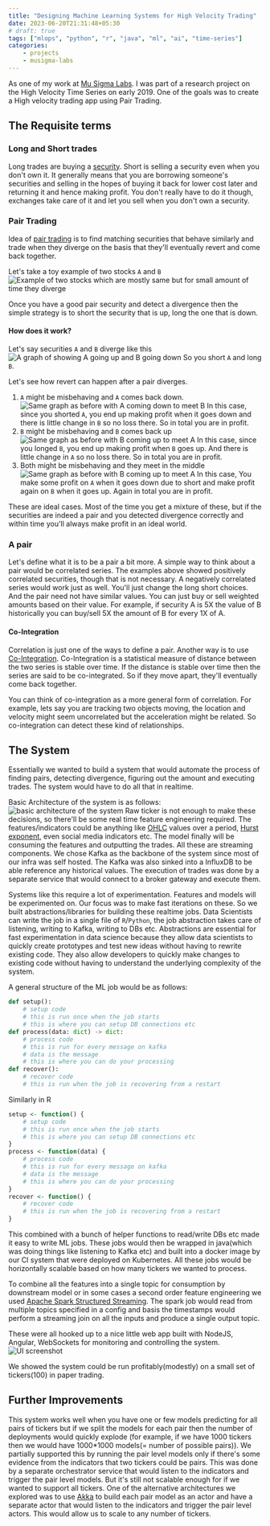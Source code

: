 ```yaml
---
title: "Designing Machine Learning Systems for High Velocity Trading"
date: 2023-06-20T21:31:48+05:30
# draft: true
tags: ["mlops", "python", "r", "java", "ml", "ai", "time-series"]
categories:
    - projects
    - musigma-labs
---
```


As one of my work at [Mu Sigma Labs](https://www.mu-sigma.com/our-platform/business-intelligence-services-innovation-lab). I was part of a research project on the High Velocity Time Series on early 2019. One of the goals was to create a High velocity trading app using Pair Trading.

## The Requisite terms
### Long and Short trades
Long trades are buying a [security](https://en.wikipedia.org/wiki/Security_(finance)). Short is selling a security even when you don't own it. It generally means that you are borrowing someone's securities and selling in the hopes of buying it back for lower cost later and returning it and hence making profit. You don't really have to do it though, exchanges take care of it and let you sell when you don't own a security.
### Pair Trading
Idea of [pair trading](https://en.wikipedia.org/wiki/Pairs_trade) is to find matching securities that behave similarly and trade when they diverge on the basis that they'll eventually revert and come back together.

Let's take a toy example of two stocks `A` and `B`
![Example of two stocks which are mostly same but for small amount of time they diverge](/images/high-velocity-trading-ml-systems/pair-example.png)

Once you have a good pair security and detect a divergence then the simple strategy is to short the security that is up, long the one that is down. 
#### How does it work?
Let's say securities `A` and `B` diverge like this
![A graph of showing A going up and B going down](/images/high-velocity-trading-ml-systems/pair-diverge.png)
So you short `A` and long `B`.

Let's see how revert can happen after a pair diverges.
1. `A` might be misbehaving and `A` comes back down. ![Same graph as before with A coming down to meet B](/images/high-velocity-trading-ml-systems/pair-revert-1.png) In this case, since you shorted `A`, you end up making profit when it goes down and there is little change in `B` so no loss there. So in total you are in profit.
2. `B` might be misbehaving and `B` comes back up ![Same graph as before with B coming up to meet A](/images/high-velocity-trading-ml-systems/pair-revert-2.png) In this case, since you longed `B`, you end up making profit when `B` goes up. And there is little change in `A` so no loss there. So in total you are in profit.
3. Both might be misbehaving and they meet in the middle ![Same graph as before with B coming up to meet A](/images/high-velocity-trading-ml-systems/pair-revert-3.png) In this case, You make some profit on `A` when it goes down due to short and make profit again on `B` when it goes up. Again in total you are in profit.

These are ideal cases. Most of the time you get a mixture of these, but if the securities are indeed a pair and you detected divergence correctly and within time you'll always make profit in an ideal world.
### A pair
Let's define what it is to be a pair a bit more. A simple way to think about a pair would be correlated series. The examples above showed positively correlated securities, though that is not necessary. A negatively correlated series would work just as well. You'll just change the long short choices. And the pair need not have similar values. You can just buy or sell weighted amounts based on their value. For example, if security A is 5X the value of B historically you can buy/sell 5X the amount of B for every 1X of A. 

#### Co-Integration
Correlation is just one of the ways to define a pair. Another way is to use [Co-Integration](https://en.wikipedia.org/wiki/Co-integration). Co-Integration is a statistical measure of distance between the two series is stable over time. If the distance is stable over time then the series are said to be co-integrated. So if they move apart, they'll eventually come back together.
<!-- More detailed discussion of cointegration? you can talk about how you can think of cointegrated at order 2 can mean the two series are related at "acceleration" instead of "velocity" -->
You can think of co-integration as a more general form of correlation. For example, lets say you are tracking two objects moving, the location and velocity might seem uncorrelated but the acceleration might be related. So co-integration can detect these kind of relationships.

## The System
Essentially we wanted to build a system that would automate the process of finding pairs, detecting divergence, figuring out the amount and executing trades. The system would have to do all that in realtime. 

Basic Architecture of the system is as follows:
![basic architecture of the system](/images/high-velocity-trading-ml-systems/basic-architecture.png)
Raw ticker is not enough to make these decisions, so there'll be some real time feature engineering required. The features/indicators could be anything like [OHLC](https://en.wikipedia.org/wiki/Open-high-low-close_chart) values over a period, [Hurst exponent](https://en.wikipedia.org/wiki/Hurst_exponent), even social media indicators etc. The model finally will be consuming the features and outputting the trades. All these are streaming components. We chose Kafka as the backbone of the system since most of our infra was self hosted. The Kafka was also sinked into a InfluxDB to be able reference any historical values. The execution of trades was done by a separate service that would connect to a broker gateway and execute them.

Systems like this require a lot of experimentation. Features and models will be experimented on. Our focus was to make fast iterations on these. So we built abstractions/libraries for building these realtime jobs. Data Scientists can write the job in a single file of `R`/`Python`, the job abstraction takes care of listening, writing to Kafka, writing to DBs etc. Abstractions are essential for fast experimentation in data science because they allow data scientists to quickly create prototypes and test new ideas without having to rewrite existing code. They also allow developers to quickly make changes to existing code without having to understand the underlying complexity of the system.

A general structure of the ML job would be as follows:
```python
def setup():
    # setup code
    # this is run once when the job starts
    # this is where you can setup DB connections etc
def process(data: dict) -> dict:
    # process code
    # this is run for every message on kafka
    # data is the message
    # this is where you can do your processing
def recover():
    # recover code
    # this is run when the job is recovering from a restart
```
Similarly in R
```R
setup <- function() {
    # setup code
    # this is run once when the job starts
    # this is where you can setup DB connections etc
}
process <- function(data) {
    # process code
    # this is run for every message on kafka
    # data is the message
    # this is where you can do your processing
}
recover <- function() {
    # recover code
    # this is run when the job is recovering from a restart
}
```
This combined with a bunch of helper functions to read/write DBs etc made it easy to write ML jobs. These jobs would then be wrapped in java(which was doing things like listening to Kafka etc) and built into a docker image by our CI system that were deployed on Kubernetes. All these jobs would be horizontally scalable based on how many tickers we wanted to process.

To combine all the features into a single topic for consumption by downstream model or in some cases a second order feature engineering we used [Apache Spark Structured Streaming](https://spark.apache.org/docs/latest/structured-streaming-programming-guide.html#overview). The spark job would read from multiple topics specified in a config and basis the timestamps would perform a streaming join on all the inputs and produce a single output topic. 

These were all hooked up to a nice little web app built with NodeJS, Angular, WebSockets for monitoring and controlling the system. 
![UI screenshot](/images/high-velocity-trading-ml-systems/screenshot.jpg)

We showed the system could be run profitably(modestly) on a small set of tickers(100) in paper trading. 

## Further Improvements
This system works well when you have one or few models predicting for all pairs of tickers but if we split the models for each pair then the number of deployments would quickly explode (for example, if we have 1000 tickers then we would have 1000*1000 models(= number of possible pairs)). We partially supported this by running the pair level models only if there's some evidence from the indicators that two tickers could be pairs. This was done by a separate orchestrator service that would listen to the indicators and trigger the pair level models. But it's still not scalable enough for if we wanted to support all tickers. One of the alternative architectures we explored was to use [Akka](https://akka.io/) to build each pair model as an actor and have a separate actor that would listen to the indicators and trigger the pair level actors. This would allow us to scale to any number of tickers. 